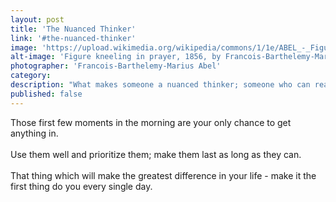 ```yaml
---
layout: post
title: 'The Nuanced Thinker'
link: '#the-nuanced-thinker'
image: 'https://upload.wikimedia.org/wikipedia/commons/1/1e/ABEL_-_Figure_Kneeling_in_Prayer.jpg'
alt-image: 'Figure kneeling in prayer, 1856, by Francois-Barthelemy-Marius Abel (1832-1870).'
photographer: 'Francois-Barthelemy-Marius Abel'
category:
description: "What makes someone a nuanced thinker; someone who can really tease the torn from the tied and the wheat from the chaff?"
published: false
---
```

Those first few moments in the morning are your only chance to get anything in.
<br>
<br>
Use them well and prioritize them; make them last as long as they can.
<br>
<br>
That thing which will make the greatest difference in your life - make it the first thing do you every single day.
